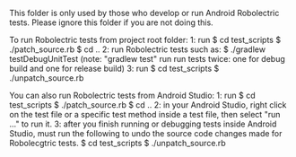 This folder is only used by those who develop or run Android Robolectric tests. Please ignore this folder if you are not doing this.

To run Robolectric tests from project root folder:
1: run
    $ cd test_scripts
    $ ./patch_source.rb
    $ cd ..
2: run Robolectric tests such as:
    $ ./gradlew testDebugUnitTest
    (note: "gradlew test" run run tests twice: one for debug build and one for release build)
3: run
    $ cd test_scripts
    $ ./unpatch_source.rb

You can also run Robolectric tests from Android Studio:
1: run
    $ cd test_scripts
    $ ./patch_source.rb
    $ cd ..
2: in your Android Studio, right click on the test file or a specific test method inside a test file, then select "run ..." to run it.
3: after you finish running or debugging tests inside Android Studio, must run the following to undo the source code changes made for Robolecgtric tests.
    $ cd test_scripts
    $ ./unpatch_source.rb
